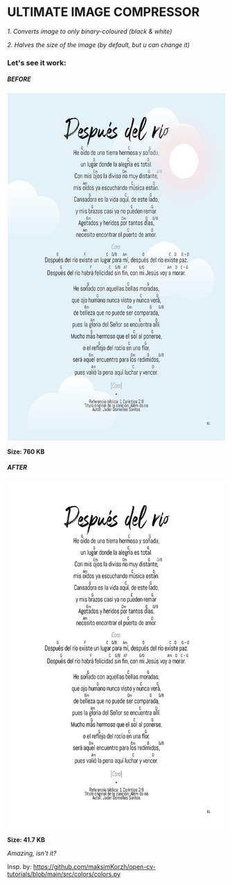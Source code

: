 # ULTIMATE IMAGE COMPRESSOR
_1. Converts image to only binary-coloured (black & white)_

_2. Halves the size of the image (by default, but u can change it)_
 
### Let's see it work:
#####     BEFORE
<img src="example-folder/example-image.jpg" alt="input image" width="600" height="800">

**Size: 760 KB**
 
#####     AFTER
<img src="my-brand-new-images/example-image.png" alt="output image" width="600" height="800">

**Size: 41.7 KB**
 
_Amazing, isn't it?_
 
Insp. by: https://github.com/maksimKorzh/open-cv-tutorials/blob/main/src/colors/colors.py

